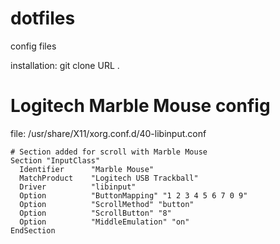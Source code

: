 dotfiles
========

config files


installation: git clone URL .

# Logitech Marble Mouse config

file: /usr/share/X11/xorg.conf.d/40-libinput.conf

```
# Section added for scroll with Marble Mouse
Section "InputClass"
  Identifier      "Marble Mouse"
  MatchProduct    "Logitech USB Trackball"
  Driver          "libinput"
  Option          "ButtonMapping" "1 2 3 4 5 6 7 0 9"
  Option          "ScrollMethod" "button"
  Option          "ScrollButton" "8"
  Option          "MiddleEmulation" "on"
EndSection
```

